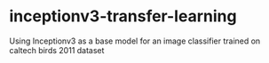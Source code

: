 # inceptionv3-transfer-learning
Using Inceptionv3 as a base model for an image classifier trained on caltech birds 2011 dataset
